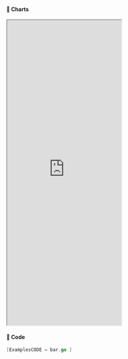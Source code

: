 <!-- tabs:start -->

#### **:art: Charts**
<iframe src="https://go-echarts.github.io/examples/bar.html" height="800"> </iframe>

#### **:musical_keyboard: Code**

```go
[ExamplesCODE = bar.go ]

```

<!-- tabs:end -->
